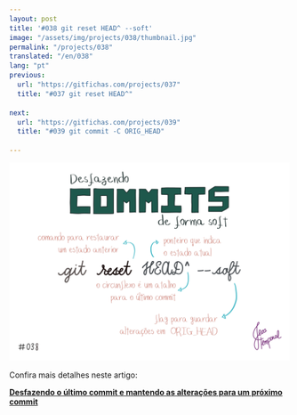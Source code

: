 ```yaml
---
layout: post
title: '#038 git reset HEAD^ --soft'
image: "/assets/img/projects/038/thumbnail.jpg"
permalink: "/projects/038"
translated: "/en/038"
lang: "pt"
previous:
  url: "https://gitfichas.com/projects/037"
  title: "#037 git reset HEAD^"

next:
  url: "https://gitfichas.com/projects/039"
  title: "#039 git commit -C ORIG_HEAD"

---
```


<img alt="Se você precisa desfazer um commit mas manter as alterações correspondentes use comando git reset HEAD^ --soft" src="/assets/img/projects/038/full.jpg">

Confira mais detalhes neste artigo:

<a href="https://jtemporal.com/desfazendo-o-ultimo-commit-e-reaproveitando-a-mensagem/">
  <strong>Desfazendo o último commit e mantendo as alterações para um próximo commit</strong>
</a>
